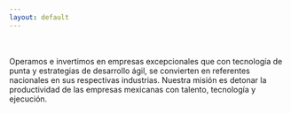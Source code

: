 ```yaml
---
layout: default
---
```

<br/>
<br/>
Operamos e invertimos en empresas excepcionales que con tecnología de punta y estrategias de desarrollo ágil, se convierten en referentes nacionales en sus respectivas industrias. Nuestra misión es detonar la productividad de las empresas mexicanas con talento, tecnología y ejecución.
